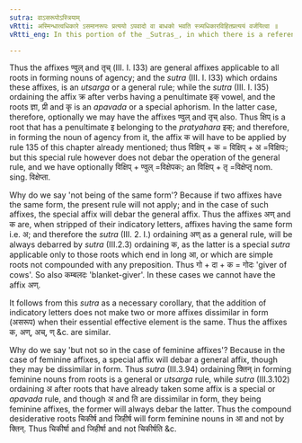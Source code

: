 ```yaml
---
sutra: वाऽसरूपोऽस्त्रियाम्
vRtti: अस्मिन्धात्वधिकारे ऽसमानरूपः प्रत्ययो ऽपवादो वा बाधको भवति स्त्र्यधिकारविहितप्रत्ययं वर्जयित्वा ॥
vRtti_eng: In this portion of the _Sutras_, in which there is a reference to verbal roots, an affix which is calculated to debar a general one, not being of the same form, optionally debars it; but not so in the case of feminine affixes (III. 3. 94 &c.)

---
```

Thus the affixes ण्वुल् and तृच् (III. I. I33) are general affixes applicable to all roots in forming nouns of agency; and the _sutra_ (III. I. I33) which ordains these affixes, is an _utsarga_ or a general rule; while the _sutra_ (III. I. I35) ordaining the affix क्र after verbs having a penultimate इक् vowel, and the roots ज्ञा, प्री and कृ is an _apavada_ or a special aphorism. In the latter case, therefore, optionally we may have the affixes ण्वुल् and तृच् also. Thus क्षिप् is a root that has a penultimate इ belonging to the _pratyahara_ इक्; and therefore, in forming the noun of agency from it, the affix क will have to be applied by rule 135 of this chapter already mentioned; thus विक्षिप् + क = विक्षिप् + अ =विक्षिपः; but this special rule however does not debar the operation of the general rule, and we have optionally विक्षिप् + ण्वुल् =विक्षेपकः; an विक्षिप् + तृ =विक्षेप्तृ nom. sing. विक्षेप्ता.

Why do we say 'not being of the same form'? Because if two affixes have the same form, the present rule will not apply; and in the case of such affixes, the special affix will debar the general affix. Thus the affixes अण् and क are, when stripped of their indicatory letters, affixes having the same form i.e. अ; and therefore the _sutra_ (III. 2. I.) ordaining अण् as a general rule, will be always debarred by _sutra_ (III.2.3) ordaining क, as the latter is a special _sutra_ applicable only to those roots which end in long आ, or which are simple roots not compounded with any preposition. Thus गो + दा + क = गोदः 'giver of cows'. So also कम्बलदः 'blanket-giver'. In these cases we cannot have the affix अण्.

It follows from this _sutra_ as a necessary corollary, that the addition of indicatory letters does not make two or more affixes dissimilar in form (असरूप) when their essential effective element is the same. Thus the affixes क, अण्, अच्, ण् &c. are similar.

Why do we say 'but not so in the case of feminine affixes'? Because in the case of feminine affixes, a special affix will debar a general affix, though they may be dissimilar in form. Thus _sutra_ (III.3.94) ordaining क्तिन् in forming feminine nouns from roots is a general or _utsarga_ rule, while _sutra_ (III.3.102) ordaining अ after roots that have already taken some affix is a special or _apavada_ rule, and though अ and ति are dissimilar in form, they being feminine affixes, the former will always debar the latter. Thus the compound desiderative roots चिकीर्ष and जिहीर्ष will form feminine nouns in आ and not by क्तिन्. Thus चिकीर्षा and जिहीर्षा and not चिकीर्षति &c.  